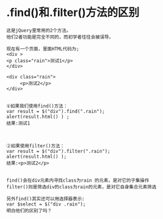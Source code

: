 
# .find()和.filter()方法的区别 #
    
    这是jQuery里常用的2个方法。
    他们2者功能是完全不同的，而初学者往往会被误导。

    现在有一个页面，里面HTML代码为;
    <div >
    <p class="rain">测试1</p>
    </div>

    <div class="rain">
         <p>测试2</p>
    </div>


    ①如果我们使用find()方法：
    var result = $("div").find(".rain");
    alert(result.html() ) ;
    结果:测试1



    ②如果使用filter()方法：
    var result = $("div").filter(".rain");
    alert(result.html() );
    结果:<p>测试2</p>


    find()会在div元素内寻找class为rain 的元素，是对它的子集操作
    filter()则是筛选div的class为rain的元素，是对它自身集合元素筛选

    另外find()其实还可以用选择器表示:
    var $select = $("div .rain");
    明白他们的区别了吗？
